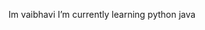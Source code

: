 Im vaibhavi
I’m currently learning python java


<!---
Vaibhavi-vibe/Vaibhavi-vibe is a ✨ special ✨ repository because its `README.md` (this file) appears on your GitHub profile.
You can click the Preview link to take a look at your changes.
--->
